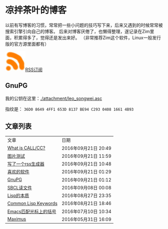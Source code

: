 凉拌茶叶的博客
==============

以前有写博客的习惯，常常把一些小问题的技巧写下来，后来又遇到的时候常常被搜索引擎引向自己的博客。
后来对博客厌倦了，也懒得整理，遂记录在Zim里面，积累得多了，觉得还是发出来好。
（非常推荐Zim这个软件，Linux一般发行版的官方源里面都有）

<a href="https://github.com/leosongwei/blog/raw/master/rss.xml"><img src="./attachment/rss.jpg" />RSS订阅</a>

## GnuPG
我的公钥在这里：[./attachment/leo_songwei.asc](https://raw.githubusercontent.com/leosongwei/blog/master/attachment/leo_songwei.asc)

指纹是：
`36D0 8649 4FF1 653D 8137 BE94 C293 0408 1661 4B93`

文章列表
--------

<table><tbody>
<tr><td>文章</td><td>日期</td></tr>
<tr><td><a href="./00_what_is_call_cc.md">What is CALL/CC?</a></td><td>2016年09月21日 20:49</td></tr>
<tr><td><a href="./图片测试.md">图片测试</a></td><td>2016年09月21日 11:59</td></tr>
<tr><td><a href="./08_rss.md">写了一个rss生成器</a></td><td>2016年09月21日 10:48</td></tr>
<tr><td><a href="./02_favorite_software.md">喜欢的软件</a></td><td>2016年09月21日 01:29</td></tr>
<tr><td><a href="./07_gpg.md">GnuPG</a></td><td>2016年09月21日 01:12</td></tr>
<tr><td><a href="./06_sbcl_reading_file.md">SBCL读文件</a></td><td>2016年09月08日 00:08</td></tr>
<tr><td><a href="./05_essence_of_lisp.md">Lisp的本质</a></td><td>2016年08月27日 23:35</td></tr>
<tr><td><a href="./04_common_lisp_keywords.md">Common Lisp Keywords</a></td><td>2016年08月21日 18:46</td></tr>
<tr><td><a href="./03_emacs_matching_parens_ON_cursor.md">Emacs匹配光标上的括号</a></td><td>2016年07月10日 10:34</td></tr>
<tr><td><a href="./01_maximus.md">Maximus</a></td><td>2016年05月31日 16:09</td></tr>
</tbody></table>